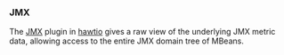 ### JMX

The [JMX](#/jmx/attributes) plugin in [hawtio](http://hawt.io "hawtio") gives a raw view of the underlying JMX metric data, allowing access to the entire JMX domain tree of MBeans.

